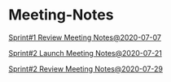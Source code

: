 # Meeting-Notes

[Sprint#1 Review Meeting Notes@2020-07-07](https://github.com/Crypto-ETF-Protocol/Meeting-Notes/blob/main/sprint%231%20Review%20Meeting%20.md)

[Sprint#2 Launch Meeting Notes@2020-07-21](https://github.com/Crypto-ETF-Protocol/Meeting-Notes/blob/main/sprint%232%20launch%20meeting.md)

[Sprint#2 Review Meeting Notes@2020-07-29](https://github.com/Crypto-ETF-Protocol/Meeting-Notes/blob/main/Sprint%232%20Review%20Meeting%20Notes%20%20%20%EF%BC%882020.7.29%EF%BC%89.md)
